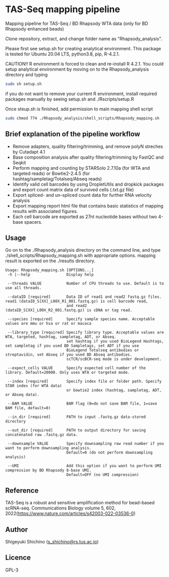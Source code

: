 # TAS-Seq mapping pipeline
Mapping pipeline for TAS-Seq / BD Rhapsody WTA data (only for BD Rhapsody enhanced beads)

Clone repository, extract, and change folder name as "Rhapsody_analysis".

Please first see setup.sh for creating analytical environment.
This package is tested for Ubuntu 20.04 LTS, python3.8, pip, R-4.2.1.

CAUTION!! R environment is forced to clean and re-install R 4.2.1.
You could setup analytical environment by moving on to the Rhapsody_analysis directory and typing 

```bash
sudo sh setup.sh
```
if you do not want to remove your current R environment, install required packages manually 
by seeing setup.sh and ./Rscripts/setup.R


Once steup.sh is finished, add permission to main mapping shell script

```bash
sudo chmod 774 ./Rhapsody_analysis/shell_scripts/Rhapsody_mapping.sh
```

## Brief explanation of the pipeline workflow

* Remove adapters, quality filtering/trimming, and remove polyN streches by Cutadapt 4.1
* Base composition analysis after quality filtering/trimming by FastQC and Seqkit
* Perform mapping and counting by STARSolo 2.7.10a (for WTA and targeted reads) or Bowtie2-2.4.5 (for hashtag/sampletag/Totalseq/Abseq reads)
* Identify valid cell barcodes by using DropletUtils and dropkick packages and export count matrix data of survived cells (.txt.gz file)
* Export spliced- and un-spliced count data for further RNA velocity analysis
* Export mapping report html file that contains basic statistics of mapping results with associated figures.
* Each cell barcode are exported as 27nt nucleotide bases without two 4-base spacers.


## Usage

Go on to the ./Rhapsody_analysis directory on the command line, and 
type ./shell_scripts/Rhapsody_mapping.sh with appropriate options.
mapping result is exported on the ./results directory.

```
Usage: Rhapsody_mapping.sh [OPTIONS...]
 -h |--help                Display help
 
 --threads VALUE           Number of CPU threads to use. Default is to use all threads.
 
 --dataID [required]       Data ID of read1 and read2 fastq.gz files. read1 (dataID_S[XX]_L00X_R1_001.fastq.gz) is cell barcode read,
                           and read2 (dataID_S[XX]_L00X_R2_001.fastq.gz) is cDNA or tag read.
                         
 --species [required]      Specify sample species name. Acceptable values are mmu or hsa or rat or macaca
 
 --library_type [required] Specify library type. Acceptable values are WTA, targeted, hashtag, sampletag, ADT, or Abseq.
                           set hashtag if you used BioLegend Hashtags, set sampletag if you used BD Sampletags, set ADT if you use 
                           BioLegend Totalseq antibodies or streptavidin, set Abseq if you used BD Abseq antibodies.
                           scTCR/scBCR-seq mode is under development.
                         
 --expect_cells VALUE      Specify expected cell number of the library. Default=20000. Only uses WTA or targeted mode.
 
 --index [required]        Specify index file or folder path. Specify STAR index (for WTA data) 
                           or bowtie2 index (hashtag, sampletag, ADT, or Abseq data).
                         
 --BAM VALUE               BAM flag (0=do not save BAM file, 1=save BAM file, default=0)
 
 --in_dir [required]       PATH to input .fastq.gz data-stored directory
 
 --out_dir [required]      PATH to output directory for saving concatenated raw .fastq.gz data.
 
 --downsample VALUE        Specify downsampling raw read number if you want to perform downsampling analysis. 
                           Default=0 (do not perform downsampling analysis)
                         
 --UMI                     Add this option if you want to perform UMI compression by BD Rhapsody 8-base UMI. 
                           Default=OFF (no UMI compression)
```

## Reference
TAS-Seq is a robust and sensitive amplification method for bead-based scRNA-seq. Communications Biology volume 5, 602, 2022(https://www.nature.com/articles/s42003-022-03536-0)

## Author
Shigeyuki Shichino (s_shichino@rs.tus.ac.jp)

## Licence
GPL-3
